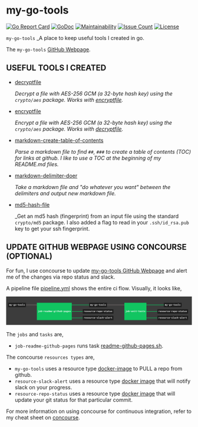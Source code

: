 # my-go-tools

[![Go Report Card](https://goreportcard.com/badge/github.com/JeffDeCola/my-go-tools)](https://goreportcard.com/report/github.com/JeffDeCola/my-go-tools)
[![GoDoc](https://godoc.org/github.com/JeffDeCola/my-go-tools?status.svg)](https://godoc.org/github.com/JeffDeCola/my-go-tools)
[![Maintainability](https://api.codeclimate.com/v1/badges/ad5212958a91606b685e/maintainability)](https://codeclimate.com/github/JeffDeCola/my-go-tools/maintainability)
[![Issue Count](https://codeclimate.com/github/JeffDeCola/my-go-tools/badges/issue_count.svg)](https://codeclimate.com/github/JeffDeCola/my-go-tools/issues)
[![License](http://img.shields.io/:license-mit-blue.svg)](http://jeffdecola.mit-license.org)

`my-go-tools` _A place to keep useful tools I created in go.

The `my-go-tools`
[GitHub Webpage](https://jeffdecola.github.io/my-go-tools/).

## USEFUL TOOLS I CREATED

* [decryptfile](https://github.com/JeffDeCola/my-go-tools/tree/master/decryptfile)

  _Decrypt a file with AES-256 GCM (a 32-byte hash key) using the `crypto/aes` package.
  Works with
  [encryptfile](https://github.com/JeffDeCola/my-go-tools/tree/master/encryptfile)._

* [encryptfile](https://github.com/JeffDeCola/my-go-tools/tree/master/encryptfile)

  _Encrypt a file with AES-256 GCM (a 32-byte hash key) using the `crypto/aes` package.
  Works with
  [decryptfile](https://github.com/JeffDeCola/my-go-tools/tree/master/decryptfile)._

* [markdown-create-table-of-contents](https://github.com/JeffDeCola/my-go-tools/tree/master/markdown-create-table-of-contents)

  _Parse a markdown file to find `##`, `###` to create a table of contents (TOC)
  for links at github.  I like to use a TOC at the beginning of my README.md files._

* [markdown-delimiter-doer](https://github.com/JeffDeCola/my-go-tools/tree/master/markdown-delimiter-doer)

  _Take a markdown file and "do whatever you want" between the delimiters
  and output new markdown file._

* [md5-hash-file](https://github.com/JeffDeCola/my-go-tools/tree/master/md5-hash-file)

  _Get an md5 hash (fingerprint) from an input file using the standard
  `crypto/md5` package.
  I also added a flag to read in your `.ssh/id_rsa.pub` key to get your ssh fingerprint.
  
## UPDATE GITHUB WEBPAGE USING CONCOURSE (OPTIONAL)

For fun, I use concourse to update
[my-go-tools GitHub Webpage](https://jeffdecola.github.io/my-go-tools/)
and alert me of the changes via repo status and slack.

A pipeline file [pipeline.yml](https://github.com/JeffDeCola/my-go-tools/tree/master/ci/pipeline.yml)
shows the entire ci flow. Visually, it looks like,

![IMAGE - my-go-tools concourse ci pipeline - IMAGE](docs/pics/my-go-tools-pipeline.jpg)

The `jobs` and `tasks` are,

* `job-readme-github-pages` runs task
  [readme-github-pages.sh](https://github.com/JeffDeCola/my-go-tools/tree/master/ci/scripts/readme-github-pages.sh).

The concourse `resources types` are,

* `my-go-tools` uses a resource type
  [docker-image](https://hub.docker.com/r/concourse/git-resource/)
  to PULL a repo from github.
* `resource-slack-alert` uses a resource type
  [docker image](https://hub.docker.com/r/cfcommunity/slack-notification-resource)
  that will notify slack on your progress.
* `resource-repo-status` uses a resource type
  [docker image](https://hub.docker.com/r/dpb587/github-status-resource)
  that will update your git status for that particular commit.

For more information on using concourse for continuous integration,
refer to my cheat sheet on [concourse](https://github.com/JeffDeCola/my-cheat-sheets/tree/master/software/operations-tools/continuous-integration-continuous-deployment/concourse-cheat-sheet).

